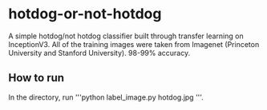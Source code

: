 # hotdog-or-not-hotdog
A simple hotdog/not hotdog classifier built through transfer learning on InceptionV3.
All of the training images were taken from Imagenet (Princeton University and Stanford University). 98-99% accuracy.<br>
## How to run
In the directory, run '''python label_image.py hotdog.jpg <or any other image you would like to test>'''.
